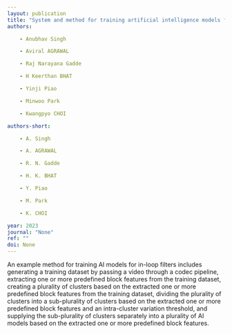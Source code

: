 ```yaml
---
layout: publication
title: "System and method for training artificial intelligence models for in-loop filters"
authors:

    - Anubhav Singh

    - Aviral AGRAWAL

    - Raj Narayana Gadde

    - H Keerthan BHAT

    - Yinji Piao

    - Minwoo Park

    - Kwangpyo CHOI

authors-short:

    - A. Singh

    - A. AGRAWAL

    - R. N. Gadde

    - H. K. BHAT

    - Y. Piao

    - M. Park

    - K. CHOI

year: 2023
journal: "None"
ref: ""
doi: None
---
```


An example method for training AI models for in-loop filters includes generating a training dataset by passing a video through a codec pipeline, extracting one or more predefined block features from the training dataset, creating a plurality of clusters based on the extracted one or more predefined block features from the training dataset, dividing the plurality of clusters into a sub-plurality of clusters based on the extracted one or more predefined block features and an intra-cluster variation threshold, and supplying the sub-plurality of clusters separately into a plurality of AI models based on the extracted one or more predefined block features.
    